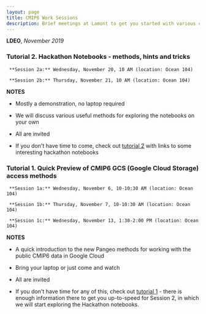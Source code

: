 ```yaml
---
layout: page
title: CMIP6 Work Sessions
description: Brief meetings at Lamont to get you started with various chores
---
```


**LDEO**, *November 2019*

###  Tutorial 2. Hackathon Notebooks - methods, hints and tricks

	 **Session 2a:** Wednesday, November 20, 10 AM (location: Ocean 104)

	 **Session 2b:** Thursday, November 21, 10 AM (location: Ocean 104)


**NOTES**

- Mostly a demonstration, no laptop required 
- We will discuss various useful methods for exploring the notebooks on your own
- All are invited

- If you don't have time to come, check out [tutorial 2](https://naomi-henderson.github.io/pages/tutorial2.html) with links to some interesting hackathon notebooks

###  Tutorial 1. Quick Preview of CMIP6 GCS (Google Cloud Storage) access methods

	 **Session 1a:** Wednesday, November 6, 10-10:30 AM (location: Ocean 104)

	 **Session 1b:** Thursday, November 7, 10-10:30 AM (location: Ocean 104)

	 **Session 1c:** Wednesday, November 13, 1:30-2:00 PM (location: Ocean 104)

 
**NOTES**

- A quick introduction to the new Pangeo methods for working with the public CMIP6 data in Google Cloud
- Bring your laptop or just come and watch
- All are invited

- If you don't have time for any of this, check out [tutorial 1](https://naomi-henderson.github.io/pages/tutorial1.html) - there is enough information there to get you up-to-speed for Session 2, in which we will start exploring the Hackathon notebooks.


